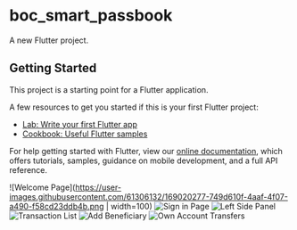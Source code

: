 # boc_smart_passbook

A new Flutter project.

## Getting Started

This project is a starting point for a Flutter application.

A few resources to get you started if this is your first Flutter project:

- [Lab: Write your first Flutter app](https://flutter.dev/docs/get-started/codelab)
- [Cookbook: Useful Flutter samples](https://flutter.dev/docs/cookbook)

For help getting started with Flutter, view our
[online documentation](https://flutter.dev/docs), which offers tutorials,
samples, guidance on mobile development, and a full API reference.

![Welcome Page](https://user-images.githubusercontent.com/61306132/169020277-749d610f-4aaf-4f07-a490-f58cd23ddb4b.png | width=100)
![Sign in Page](https://user-images.githubusercontent.com/61306132/169020360-50c66e92-66c5-4117-96ae-a8a0d94e0a5e.png)
![Left Side Panel](https://user-images.githubusercontent.com/61306132/169020403-8eb706ba-69aa-46c4-abcc-7e79c26e8599.png)
![Transaction List](https://user-images.githubusercontent.com/61306132/169020470-e423c9a3-165d-4f24-bfb1-e788ecf04d72.png)
![Add Beneficiary](https://user-images.githubusercontent.com/61306132/169020520-37719d59-3006-41fa-91c1-0fa2ade83d94.png)
![Own Account Transfers](https://user-images.githubusercontent.com/61306132/169020586-ee9732da-c79c-45ce-9eac-aaba436cd3cb.png)

